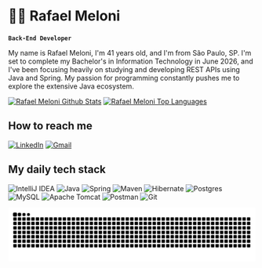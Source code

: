 
# 🧑‍💻 Rafael Meloni

**`Back-End Developer`**

My name is Rafael Meloni, I'm 41 years old, and I'm from São Paulo, SP. I'm set to complete my Bachelor's in Information Technology in June 2026, and I've been focusing heavily on studying and developing REST APIs using Java and Spring. My passion for programming constantly pushes me to explore the extensive Java ecosystem.



<div align="left">
  <a href="https://github.com/anuraghazra/github-readme-stats"><img height="165em" alt="Rafael Meloni Github Stats" src="https://github-readme-stats-pied-gamma-96.vercel.app/api?username=melonir65&show_icons=true&include_all_commits=true&count_private=true&theme=nightowl&hide_border=false&bg_color=0D1117" /></a>
  <a href="https://github.com/anuraghazra/github-readme-stats"><img height="165em" alt="Rafael Meloni Top Languages" src="https://github-readme-stats-pied-gamma-96.vercel.app/api/top-langs/?username=melonir65&langs_count=8&count_private=true&layout=compact&theme=nightowl&hide_border=false&bg_color=0D1117"/>
	</a>
</div>

## How to reach me
[![LinkedIn](https://img.shields.io/badge/linkedin-%230077B5.svg?style=for-the-badge&logo=linkedin&logoColor=white)](https://www.linkedin.com/in/rafael-meloni-dos-santos-ti/)
[![Gmail](https://img.shields.io/badge/Gmail-D14836?style=for-the-badge&logo=gmail&logoColor=white)](mailto:rafealmeloni@gmail.com)





## My daily tech stack

![IntelliJ IDEA](https://img.shields.io/badge/IntelliJIDEA-000000.svg?style=for-the-badge&logo=intellij-idea&logoColor=white)
![Java](https://img.shields.io/badge/java-%23ED8B00.svg?style=for-the-badge&logo=openjdk&logoColor=white)
![Spring](https://img.shields.io/badge/spring-%236DB33F.svg?style=for-the-badge&logo=spring&logoColor=white)
![Maven](https://img.shields.io/badge/apachemaven-C71A36.svg?style=for-the-badge&logo=apachemaven&logoColor=white)
![Hibernate](https://img.shields.io/badge/Hibernate-59666C?style=for-the-badge&logo=Hibernate&logoColor=white)
![Postgres](https://img.shields.io/badge/postgres-%23316192.svg?style=for-the-badge&logo=postgresql&logoColor=white)
![MySQL](https://img.shields.io/badge/mysql-4479A1.svg?style=for-the-badge&logo=mysql&logoColor=white)
![Apache Tomcat](https://img.shields.io/badge/apache%20tomcat-%23F8DC75.svg?style=for-the-badge&logo=apache-tomcat&logoColor=black)
![Postman](https://img.shields.io/badge/Postman-FF6C37?style=for-the-badge&logo=postman&logoColor=white)
![Git](https://img.shields.io/badge/git-%23F05033.svg?style=for-the-badge&logo=git&logoColor=white)

<img src="https://raw.githubusercontent.com/melonir65/melonir65/output/snake.svg" alt="Snake animation" />
